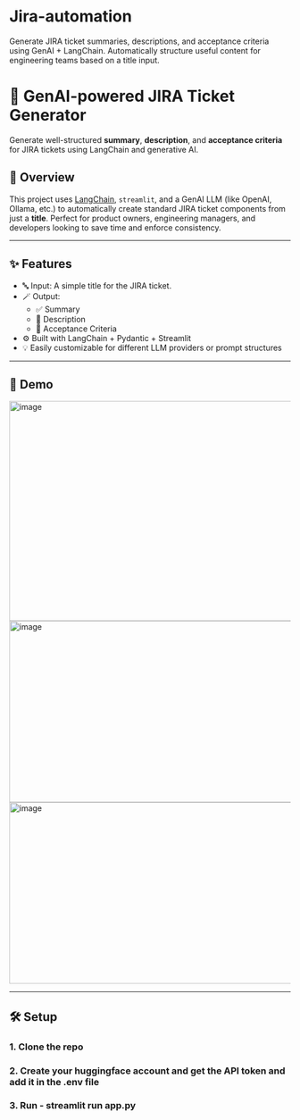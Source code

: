 # Jira-automation
Generate JIRA ticket summaries, descriptions, and acceptance criteria using GenAI + LangChain. Automatically structure useful content for engineering teams based on a title input.

# 🧠 GenAI-powered JIRA Ticket Generator

Generate well-structured **summary**, **description**, and **acceptance criteria** for JIRA tickets using LangChain and generative AI.

## 🚀 Overview

This project uses [LangChain](https://www.langchain.com/), `streamlit`, and a GenAI LLM (like OpenAI, Ollama, etc.) to automatically create standard JIRA ticket components from just a **title**. Perfect for product owners, engineering managers, and developers looking to save time and enforce consistency.

---

## ✨ Features

- 🔤 Input: A simple title for the JIRA ticket.
- 🪄 Output:
  - ✅ Summary
  - 📝 Description
  - 🎯 Acceptance Criteria
- ⚙️ Built with LangChain + Pydantic + Streamlit
- 💡 Easily customizable for different LLM providers or prompt structures

---

## 📸 Demo

<img width="791" height="394" alt="image" src="https://github.com/user-attachments/assets/a237bf4b-ea02-4b3b-b18f-0eb561be9cad" />
<img width="730" height="325" alt="image" src="https://github.com/user-attachments/assets/706a79e7-b0a6-4fa4-ae9d-0e196e5c4628" />
<img width="732" height="325" alt="image" src="https://github.com/user-attachments/assets/87d52097-7a1a-45f2-9eda-cc1802728cd9" />



---

## 🛠️ Setup

### 1. Clone the repo
### 2. Create your huggingface account and get the API token and add it in the .env file
### 3. Run - streamlit run app.py
